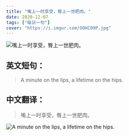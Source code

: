 ```yaml
---
title: "嘴上一时享受，臀上一世肥肉。"
date: 2020-12-07
tags: ["每日一句"]
cover: "https://i.imgur.com/OOHC09P.jpg"
---
```


![嘴上一时享受，臀上一世肥肉。](https://i.imgur.com/0Zfxc1D.jpg)

## 英文短句：
> A minute on the lips, a lifetime on the hips.

<!--more-->

## 中文翻译：
> 嘴上一时享受，臀上一世肥肉。

![A minute on the lips, a lifetime on the hips.](https://i.imgur.com/PpL4n5p.jpg)

